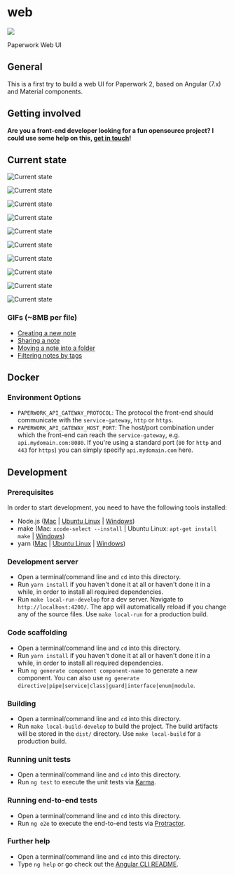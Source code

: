 web
===
[<img src="https://img.shields.io/docker/cloud/build/paperwork/web.svg?style=for-the-badge"/>](https://hub.docker.com/r/paperwork/web)

Paperwork Web UI

## General

This is a first try to build a web UI for Paperwork 2, based on Angular (7.x) and Material components.

## Getting involved

**Are you a front-end developer looking for a fun opensource project? I could use some help on this, [get in touch](mailto:marius@paperwork.cloud?subject=Paperwork%20Web%20UI)!**

## Current state

![Current state](docs/current-state-01.png)

![Current state](docs/current-state-02.png)

![Current state](docs/current-state-03.png)

![Current state](docs/current-state-04.png)

![Current state](docs/current-state-05.png)

![Current state](docs/current-state-06.png)

![Current state](docs/current-state-07.png)

![Current state](docs/current-state-08.png)

![Current state](docs/current-state-09.png)

![Current state](docs/current-state-10.png)

### GIFs (~8MB per file)

- [Creating a new note](docs/current-state-01.gif)
- [Sharing a note](docs/current-state-02.gif)
- [Moving a note into a folder](docs/current-state-03.gif)
- [Filtering notes by tags](docs/current-state-04.gif)

## Docker

### Environment Options

- `PAPERWORK_API_GATEWAY_PROTOCOL`: The protocol the front-end should communicate with the `service-gateway`, `http` or `https`.
- `PAPERWORK_API_GATEWAY_HOST_PORT`: The host/port combination under which the front-end can reach the `service-gateway`, e.g. `api.mydomain.com:8080`. If you're using a standard port (`80` for `http` and `443` for `https`) you can simply specify `api.mydomain.com` here.

## Development

### Prerequisites

In order to start development, you need to have the following tools installed:

- Node.js ([Mac](https://www.digitalocean.com/community/tutorials/how-to-install-node-js-and-create-a-local-development-environment-on-macos) | [Ubuntu Linux](https://www.digitalocean.com/community/tutorials/how-to-install-node-js-on-ubuntu-18-04) | [Windows](https://www.wikihow.com/Install-Node.Js-on-Windows))
- make (Mac: `xcode-select --install` | Ubuntu Linux: `apt-get install make` | [Windows](http://gnuwin32.sourceforge.net/install.html))
- yarn ([Mac](https://yarnpkg.com/en/docs/install#mac-stable) | [Ubuntu Linux](https://yarnpkg.com/en/docs/install#debian-stable) | [Windows](https://yarnpkg.com/en/docs/install#windows-stable))

### Development server

- Open a terminal/command line and `cd` into this directory.
- Run `yarn install` if you haven't done it at all or haven't done it in a while, in order to install all required dependencies.
- Run `make local-run-develop` for a dev server. Navigate to `http://localhost:4200/`. The app will automatically reload if you change any of the source files. Use `make local-run` for a production build.

### Code scaffolding

- Open a terminal/command line and `cd` into this directory. 
- Run `yarn install` if you haven't done it at all or haven't done it in a while, in order to install all required dependencies.
- Run `ng generate component component-name` to generate a new component. You can also use `ng generate directive|pipe|service|class|guard|interface|enum|module`.

### Building

- Open a terminal/command line and `cd` into this directory. 
- Run `make local-build-develop` to build the project. The build artifacts will be stored in the `dist/` directory. Use `make local-build` for a production build.

### Running unit tests

- Open a terminal/command line and `cd` into this directory. 
- Run `ng test` to execute the unit tests via [Karma](https://karma-runner.github.io).

### Running end-to-end tests

- Open a terminal/command line and `cd` into this directory. 
- Run `ng e2e` to execute the end-to-end tests via [Protractor](http://www.protractortest.org/).

### Further help

- Open a terminal/command line and `cd` into this directory. 
- Type `ng help` or go check out the [Angular CLI README](https://github.com/angular/angular-cli/blob/master/README.md).
